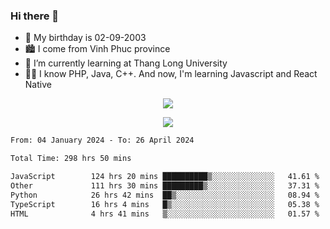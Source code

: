 ### Hi there 👋
- 🎂 My birthday is 02-09-2003
- 🏙️ I come from Vinh Phuc province
- 🌱 I’m currently learning at Thang Long University
- 🧑‍💻 I know PHP, Java, C++. And now, I'm learning Javascript and React Native
<p align="center"><img src="https://github-readme-stats.vercel.app/api?username=tmquang0209&show_icons=true&theme=gradient"></p>
<p align="center"><img src="https://github-readme-stats.vercel.app/api/top-langs/?username=tmquang0209&hide=scss,css&langs_count=10"></p>
<!--START_SECTION:waka-->

```txt
From: 04 January 2024 - To: 26 April 2024

Total Time: 298 hrs 50 mins

JavaScript        124 hrs 20 mins ██████████▒░░░░░░░░░░░░░░   41.61 %
Other             111 hrs 30 mins █████████▒░░░░░░░░░░░░░░░   37.31 %
Python            26 hrs 42 mins  ██▒░░░░░░░░░░░░░░░░░░░░░░   08.94 %
TypeScript        16 hrs 4 mins   █▒░░░░░░░░░░░░░░░░░░░░░░░   05.38 %
HTML              4 hrs 41 mins   ▒░░░░░░░░░░░░░░░░░░░░░░░░   01.57 %
```

<!--END_SECTION:waka-->
